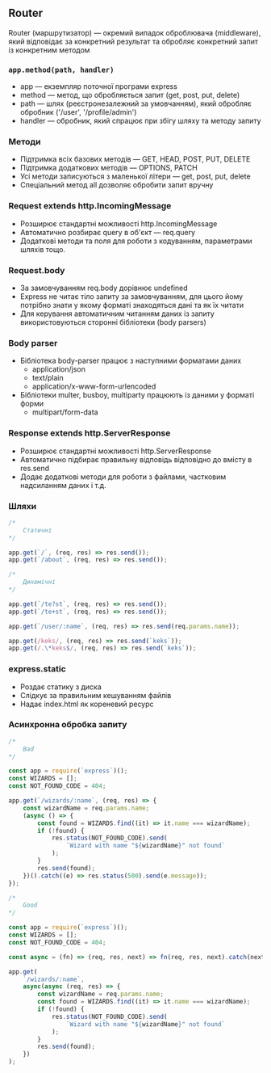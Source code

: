 ## Router

Router (маршрутизатор) — окремий випадок оброблювача (middleware), який відповідає за конкретний результат та обробляє конкретний запит із конкретним методом

### `app.method(path, handler)`

-   app — екземпляр поточної програми express
-   method — метод, що обробляється запит (get, post, put, delete)
-   path — шлях (реєстронезалежний за умовчанням), який обробляє обробник ('/user', '/profile/admin')
-   handler — обробник, який спрацює при збігу шляху та методу запиту

### Методи

-   Підтримка всіх базових методів — GET, HEAD, POST, PUT, DELETE
-   Підтримка додаткових методів — OPTIONS, PATCH
-   Усі методи записуються з маленької літери — get, post, put, delete
-   Спеціальний метод all дозволяє обробити запит вручну

### Request extends http.IncomingMessage

-   Розширює стандартні можливості http.IncomingMessage
-   Автоматично розбирає query в об'єкт — req.query
-   Додаткові методи та поля для роботи з кодуванням, параметрами шляхів тощо.

### Request.body

-   За замовчуванням req.body дорівнює undefined
-   Express не читає тіло запиту за замовчуванням, для цього йому потрібно знати у якому форматі знаходяться дані та як їх читати
-   Для керування автоматичним читанням даних із запиту використовуються сторонні бібліотеки (body parsers)

### Body parser

-   Бібліотека body-parser працює з наступними форматами даних
    -   application/json
    -   text/plain
    -   application/x-www-form-urlencoded
-   Бібліотеки multer, busboy, multiparty працюють із даними у форматі форми
    -   multipart/form-data

### Response extends http.ServerResponse

-   Розширює стандартні можливості http.ServerResponse
-   Автоматично підбирає правильну відповідь відповідно до вмісту в res.send
-   Додає додаткові методи для роботи з файлами, частковим надсиланням даних і т.д.

### Шляхи

```js
/*
    Статичні
*/

app.get(`/`, (req, res) => res.send());
app.get(`/about`, (req, res) => res.send());
```

```js
/*
    Динамічні
*/

app.get(`/te?st`, (req, res) => res.send());
app.get(`/te+st`, (req, res) => res.send());

app.get(`/user/:name`, (req, res) => res.send(req.params.name));

app.get(/keks/, (req, res) => res.send(`keks`));
app.get(/.\*keks$/, (req, res) => res.send(`keks`));
```

### express.static

-   Роздає статику з диска
-   Слідкує за правильним кешуванням файлів
-   Надає index.html як кореневий ресурс

### Асинхронна обробка запиту

```js
/*
    Bad
*/

const app = require(`express`)();
const WIZARDS = [];
const NOT_FOUND_CODE = 404;

app.get(`/wizards/:name`, (req, res) => {
    const wizardName = req.params.name;
    (async () => {
        const found = WIZARDS.find((it) => it.name === wizardName);
        if (!found) {
            res.status(NOT_FOUND_CODE).send(
                `Wizard with name "${wizardName}" not found`
            );
        }
        res.send(found);
    })().catch((e) => res.status(500).send(e.message));
});
```

```js
/*
    Good
*/

const app = require(`express`)();
const WIZARDS = [];
const NOT_FOUND_CODE = 404;

const async = (fn) => (req, res, next) => fn(req, res, next).catch(next);

app.get(
    `/wizards/:name`,
    async(async (req, res) => {
        const wizardName = req.params.name;
        const found = WIZARDS.find((it) => it.name === wizardName);
        if (!found) {
            res.status(NOT_FOUND_CODE).send(
                `Wizard with name "${wizardName}" not found`
            );
        }
        res.send(found);
    })
);
```

